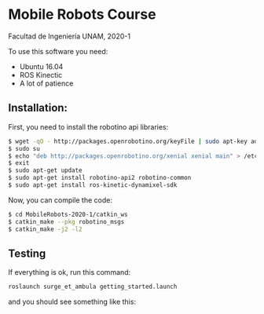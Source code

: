 # Mobile Robots Course
Facultad de Ingeniería UNAM, 2020-1

To use this software you need:

* Ubuntu 16.04
* ROS Kinectic
* A lot of patience

## Installation:

First, you need to install the robotino api libraries:
```bash
$ wget -qO - http://packages.openrobotino.org/keyFile | sudo apt-key add -
$ sudo su
$ echo "deb http://packages.openrobotino.org/xenial xenial main" > /etc/apt/sources.list.d/openrobotino.list
$ exit
$ sudo apt-get update
$ sudo apt-get install robotino-api2 robotino-common
$ sudo apt-get install ros-kinetic-dynamixel-sdk
```
Now, you can compile the code:
```bash
$ cd MobileRobots-2020-1/catkin_ws
$ catkin_make --pkg robotino_msgs
$ catkin_make -j2 -l2
```

## Testing
If everything is ok, run this command:
```bash
roslaunch surge_et_ambula getting_started.launch
```

and you should see something like this:

